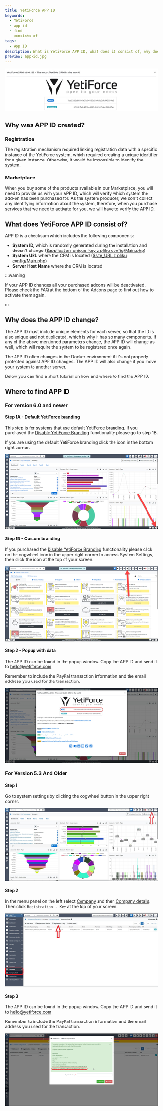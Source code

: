 ```yaml
---
title: YetiForce APP ID
keywords:
  - YetiForce
  - app id
  - find
  - consists of
tags:
  - App ID
description: What is YetiForce APP ID, what does it consist of, why does it change and how to find it?
preview: app-id.jpg
---
```


![App ID](app-id.jpg)

## Why was APP ID created?

### Registration

The registration mechanism required linking registration data with a specific instance of the YetiForce system, which required creating a unique identifier for a given instance. Otherwise, it would be impossible to identify the system.

### Marketplace

When you buy some of the products available in our Marketplace, you will need to provide us with your APP ID, which will verify which system the add-on has been purchased for. As the system producer, we don't collect any identifying information about the system, therefore, when you purchase services that we need to activate for you, we will have to verify the APP ID.

## What does YetiForce APP ID consist of?

APP ID is a checksum which includes the following components:

- **System ID**, which is randomly generated during the installation and doesn't change ([$application_unique_key z pliku config/Main.php](https://doc.yetiforce.com/code/classes/Config-Main.html#property_application_unique_key))
- **System URL** where the CRM is located ([$site_URL z pliku config/Main.php](https://doc.yetiforce.com/code/classes/Config-Main.html#property_site_URL))
- **Server Host Name** where the CRM is located

:::warning

If your APP ID changes all your purchased addons will be deactivated. Please check the FAQ at the bottom of the Addons page to find out how to activate them again.

:::

## Why does the APP ID change?

The APP ID must include unique elements for each server, so that the ID is also unique and not duplicated, which is why it has so many components. If any of the above mentioned parameters change, the APP ID will change as well, which will require the system to be registered once again.

The APP ID often changes in the Docker environment if it's not properly protected against APP ID changes. The APP ID will also change if you move your system to another server.

Below you can find a short tutorial on how and where to find the APP ID.

## Where to find APP ID

### For version 6.0 and newer

#### Step 1A - Default YetiForce branding

This step is for systems that use default YetiForce branding. If you purchased the [Disable YetiForce Branding](https://yetiforce.com/pl/yetiforce-branding) functionality please go to step 1B.

If you are using the default YetiForce branding click the <i className="fas fa-info-circle fa-fw"></i> icon in the bottom right corner.

![App ID](app-id-1.jpg)

#### Step 1B - Custom branding

If you purchased the [Disable YetiForce Branding](https://yetiforce.com/pl/yetiforce-branding) functionality please click on the cogwheel icon <i className="fas fa-cog fa-fw"></i> in the upper right corner to access System Settings, then click the <i className="fas fa-info-circle fa-fw"></i> icon at the top of your screen.

![App ID](app-id-2.jpg)

#### Step 2 - Popup with data

The APP ID can be found in the popup window. Copy the APP ID and send it to hello@yetiforce.com

Remember to include the PayPal transaction information and the email address you used for the transaction.

![App ID](app-id-0.jpg)

### For Version 5.3 And Older

#### Step 1

Go to system settings by clicking the cogwheel button <i className="fas fa-cog fa-fw"></i> in the upper right corner.

![App ID](app-id-3.jpg)

#### Step 2

In the menu panel on the left select [Company](/administrator-guides/company) and then [Company details](/administrator-guides/company/company-details/). Then click `Registration - Key` at the top of your screen.

![App ID](app-id-4.jpg)

#### Step 3

The APP ID can be found in the popup window. Copy the APP ID and send it to hello@yetiforce.com

Remember to include the PayPal transaction information and the email address you used for the transaction.

![App ID](app-id-4.png)

